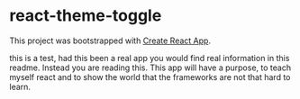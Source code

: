 # react-theme-toggle

This project was bootstrapped with [Create React App](https://github.com/facebook/create-react-app).

this is a test, had this been a real app you would find real information in this readme. Instead you are reading this. This app will have a purpose, to teach myself react and to show the world that the frameworks are not that hard to learn.